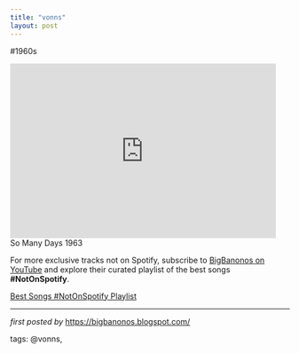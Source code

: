 ```yaml
---
title: "vonns"
layout: post
---
```

#1960s <br />
<iframe width="95%" height="315" src="https://www.youtube.com/embed/VyiYzIYPphU?list=PLtuNtuTatqI3X01zTqiujiaUhFaK1PjKA" frameborder="0" allowfullscreen></iframe> <br />
So Many Days 1963

<!--Subscribe and Playlist Links-->
<div>
    <p>For more exclusive tracks not on Spotify, subscribe to <a href="https://www.youtube.com/@BigBanonos" target="_blank">BigBanonos on YouTube</a> and explore their curated playlist of the best songs <strong>#NotOnSpotify</strong>.</p>
    <p><a href="https://www.youtube.com/playlist?list=PLtuNtuTatqI0kFahUCbtbfenC_ET5O_tr" target="_blank">Best Songs #NotOnSpotify Playlist<br /></a></p></div>

<hr />

<p><em>first posted by</em> <a href="https://bigbanonos.blogspot.com/" rel="noopener" target="_new">https://bigbanonos.blogspot.com/</a></p>

<p>tags: @vonns,</p>
